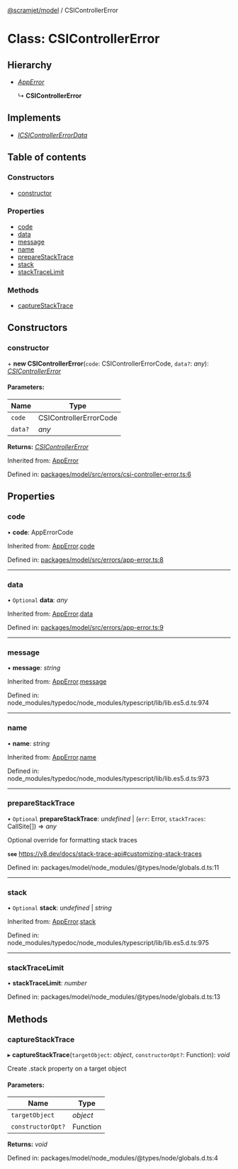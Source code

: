 [@scramjet/model](../README.md) / CSIControllerError

# Class: CSIControllerError

## Hierarchy

* [*AppError*](apperror.md)

  ↳ **CSIControllerError**

## Implements

* [*ICSIControllerErrorData*](../README.md#icsicontrollererrordata)

## Table of contents

### Constructors

- [constructor](csicontrollererror.md#constructor)

### Properties

- [code](csicontrollererror.md#code)
- [data](csicontrollererror.md#data)
- [message](csicontrollererror.md#message)
- [name](csicontrollererror.md#name)
- [prepareStackTrace](csicontrollererror.md#preparestacktrace)
- [stack](csicontrollererror.md#stack)
- [stackTraceLimit](csicontrollererror.md#stacktracelimit)

### Methods

- [captureStackTrace](csicontrollererror.md#capturestacktrace)

## Constructors

### constructor

\+ **new CSIControllerError**(`code`: CSIControllerErrorCode, `data?`: *any*): [*CSIControllerError*](csicontrollererror.md)

#### Parameters:

Name | Type |
------ | ------ |
`code` | CSIControllerErrorCode |
`data?` | *any* |

**Returns:** [*CSIControllerError*](csicontrollererror.md)

Inherited from: [AppError](apperror.md)

Defined in: [packages/model/src/errors/csi-controller-error.ts:6](https://github.com/scramjet-cloud-platform/scramjet-csi-dev/blob/61a9cb1/packages/model/src/errors/csi-controller-error.ts#L6)

## Properties

### code

• **code**: AppErrorCode

Inherited from: [AppError](apperror.md).[code](apperror.md#code)

Defined in: [packages/model/src/errors/app-error.ts:8](https://github.com/scramjet-cloud-platform/scramjet-csi-dev/blob/61a9cb1/packages/model/src/errors/app-error.ts#L8)

___

### data

• `Optional` **data**: *any*

Inherited from: [AppError](apperror.md).[data](apperror.md#data)

Defined in: [packages/model/src/errors/app-error.ts:9](https://github.com/scramjet-cloud-platform/scramjet-csi-dev/blob/61a9cb1/packages/model/src/errors/app-error.ts#L9)

___

### message

• **message**: *string*

Inherited from: [AppError](apperror.md).[message](apperror.md#message)

Defined in: node_modules/typedoc/node_modules/typescript/lib/lib.es5.d.ts:974

___

### name

• **name**: *string*

Inherited from: [AppError](apperror.md).[name](apperror.md#name)

Defined in: node_modules/typedoc/node_modules/typescript/lib/lib.es5.d.ts:973

___

### prepareStackTrace

• `Optional` **prepareStackTrace**: *undefined* \| (`err`: Error, `stackTraces`: CallSite[]) => *any*

Optional override for formatting stack traces

**`see`** https://v8.dev/docs/stack-trace-api#customizing-stack-traces

Defined in: packages/model/node_modules/@types/node/globals.d.ts:11

___

### stack

• `Optional` **stack**: *undefined* \| *string*

Inherited from: [AppError](apperror.md).[stack](apperror.md#stack)

Defined in: node_modules/typedoc/node_modules/typescript/lib/lib.es5.d.ts:975

___

### stackTraceLimit

• **stackTraceLimit**: *number*

Defined in: packages/model/node_modules/@types/node/globals.d.ts:13

## Methods

### captureStackTrace

▸ **captureStackTrace**(`targetObject`: *object*, `constructorOpt?`: Function): *void*

Create .stack property on a target object

#### Parameters:

Name | Type |
------ | ------ |
`targetObject` | *object* |
`constructorOpt?` | Function |

**Returns:** *void*

Defined in: packages/model/node_modules/@types/node/globals.d.ts:4
